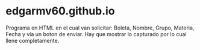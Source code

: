 # edgarmv60.github.io
Programa en HTML en el cual van solicitar: Boleta, Nombre, Grupo, Materia, Fecha y vía un  boton de enviar. Hay que mostrar lo capturado por lo cual llene completamente.
